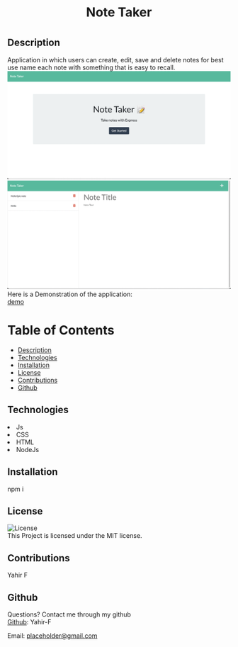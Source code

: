 
   <h1 align ="center">Note Taker<h1>



## Description
Application in which users can create, edit, save and delete notes for best use name each note with something that is easy to recall. 
<br>
![preview](./src/Preview.png)
<br>
![preview2](./src/Preview2.png)
<br>
Here is a Demonstration of the application:
<br>
[demo]()
<br/>


# Table of Contents
* [Description](#description)
* [Technologies](#technologies)
* [Installation](#installation)
* [License](#license)
* [Contributions](#contributions)
* [Github](#github)

## Technologies

<li>Js</li>
<li>CSS</li>
<li>HTML</li>
<li>NodeJs</li>



## Installation
npm i

## License
![License](https://img.shields.io/badge/license-MIT-blue.svg)
<br>
This Project is licensed under the MIT license.

## Contributions
Yahir F

## Github
Questions? 
Contact me through my github 
<br>
[Github](https://github.com/Yahir-F): Yahir-F
<br>

Email: placeholder@gmail.com






    